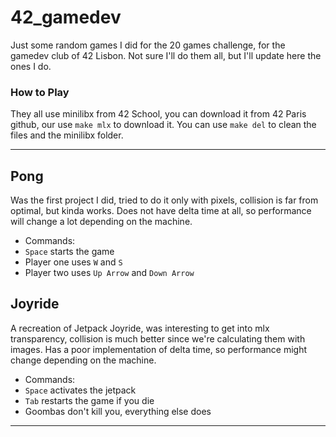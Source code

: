 # 42_gamedev

Just some random games I did for the 20 games challenge, for the gamedev club of 42 Lisbon. Not sure I'll do them all, but I'll update here the ones I do.

### How to Play
They all use minilibx from 42 School, you can download it from 42 Paris github, our use `make mlx` to download it. You can use `make del` to clean the files and the minilibx folder.

--- 

## Pong
Was the first project I did, tried to do it only with pixels, collision is far from optimal, but kinda works. Does not have delta time at all, so performance will change a lot depending on the machine.
  - Commands:
  - `Space` starts the game
  - Player one uses `W` and `S`
  - Player two uses `Up Arrow` and `Down Arrow`

## Joyride
A recreation of Jetpack Joyride, was interesting to get into mlx transparency, collision is much better since we're calculating them with images. Has a poor implementation of delta time, so performance might change depending on the machine.
  - Commands:
  - `Space` activates the jetpack
  - `Tab` restarts the game if you die
  - Goombas don't kill you, everything else does

---
